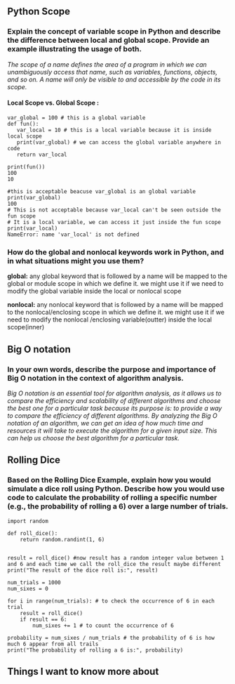 ## Python Scope
### Explain the concept of variable scope in Python and describe the difference between local and global scope. Provide an example illustrating the usage of both.

*The scope of a name defines the area of a program in which we can unambiguously access that name, such as variables, functions, objects, and so on. A name will only be visible to and accessible by the code in its scope.*

#### Local Scope vs. Global Scope :
 ```
var_global = 100 # this is a global variable 
def fun():
    var_local = 10 # this is a local variable because it is inside local scope
    print(var_global) # we can access the global variable anywhere in code
    return var_local

print(fun()) 
100
10

#this is acceptable beacuse var_global is an global variable 
print(var_global) 
100
# This is not acceptable because var_local can't be seen outside the fun scope 
# It is a local variable, we can access it just inside the fun scope
print(var_local) 
NameError: name 'var_local' is not defined

 ```

 ### How do the global and nonlocal keywords work in Python, and in what situations might you use them?

**global:** any global keyword that is followed by a name will be mapped to the global or module scope in which we define it.
we might use it if we need to modify the  global variable inside the local or nonlocal scope

**nonlocal:** any nonlocal keyword that is followed by a name will be mapped to the nonlocal/enclosing scope in which we define it. we might use it if we need to modify the nonlocal /enclosing variable(outter) inside the local  scope(inner)

##  Big O notation
### In your own words, describe the purpose and importance of Big O notation in the context of algorithm analysis.

*Big O notation is an essential tool for algorithm analysis, as it allows us to compare the efficiency and scalability of different algorithms and choose the best one for a particular task because its purpose is: to provide a way to compare the efficiency of different algorithms. By analyzing the Big O notation of an algorithm, we can get an idea of how much time and resources it will take to execute the algorithm for a given input size. This can help us choose the best algorithm for a particular task.*

## Rolling Dice
### Based on the Rolling Dice Example, explain how you would simulate a dice roll using Python. Describe how you would use code to calculate the probability of rolling a specific number (e.g., the probability of rolling a 6) over a large number of trials.

```
import random

def roll_dice():
    return random.randint(1, 6)


result = roll_dice() #now result has a random integer value between 1 and 6 and each time we call the roll_dice the result maybe different 
print("The result of the dice roll is:", result)

num_trials = 1000
num_sixes = 0

for i in range(num_trials): # to check the occurrence of 6 in each trial 
    result = roll_dice()
    if result == 6:
        num_sixes += 1 # to count the occurrence of 6

probability = num_sixes / num_trials # the probability of 6 is how much 6 appear from all trails
print("The probability of rolling a 6 is:", probability)

```

## Things I want to know more about